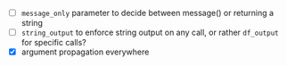 - [ ] `message_only` parameter to decide between message() or returning a string
- [ ] `string_output` to enforce string output on any call, or rather `df_output` for specific calls?
- [x] argument propagation everywhere